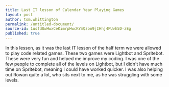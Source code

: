 ```yaml
---
title: Last IT lesson of Calendar Year Playing Games
layout: post
author: tom.whittington
permalink: /untitled-document/
source-id: 1usfd8wHwxCeKimrpHwcKYmQzon9jIHhj4PUvh5D-zEg
published: true
---
```

In this lesson, as it was the last IT lesson of the half term we were allowed to play code related games. These two games were Lightbot and Spritebot. These were very fun and helped me improve my coding. I was one of the few people to complete all of the levels on Lightbot, but I didn't have much time on Spritebot, meaning I could have worked quicker. I was also helping out Rowan quite a lot, who sits next to me, as he was struggling with some levels.


